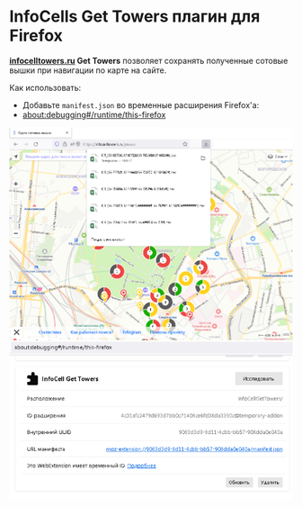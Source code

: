 # InfoCells Get Towers плагин для Firefox

**[infocelltowers.ru](https://infocelltowers.ru/) Get Towers** позволяет сохранять полученные сотовые вышки при навигации по карте на сайте.        

Как использовать:
- Добавьте `manifest.json` во временные расширения Firefox'a:
- [about:debugging#/runtime/this-firefox](about:debugging#/runtime/this-firefox)        

<img src="READM1.png"/>    
<img src="READM2.png"/>    
